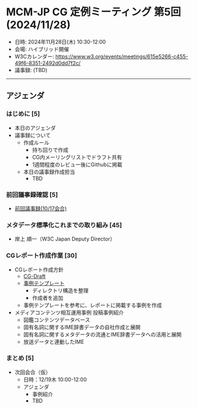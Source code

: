 # MCM-JP CG 定例ミーティング 第5回 (2024/11/28)

- 日時: 2024年11月28日(木) 10:30-12:00
- 会場: ハイブリッド開催
- W3Cカレンダー: https://www.w3.org/events/meetings/615e5266-c455-49f6-8351-2492d0dd7f2c/
- 議事録: (TBD)
  
---
## アジェンダ

### はじめに [5]
- 本日のアジェンダ
- 議事録について
  - 作成ルール
    - 持ち回りで作成
    - CG内メーリングリストでドラフト共有
    - 1週間程度のレビュー後にGithubに掲載
  - 本日の議事録作成担当
     - TBD

### 前回議事録確認 [5]
  - [前回議事録(10/17会合)](../2024-10-17/minutes.md)
  
### メタデータ標準化これまでの取り組み [45]
  - 岸上 順一（W3C Japan Deputy Director）
  
### CGレポート作成作業 [30]
  - CGレポート作成方針
    - [CG-Draft](https://w3c-cg.github.io/mcm-jp/reports/cg-report.html)
    - [事例テンプレート](../../reports/use-cases/template/use-case.md)
      - ディレクトリ構造を整理
      - 作成者を追加
    - 事例テンプレートを参考に、レポートに掲載する事例を作成
  - メディアコンテンツ相互運用事例 投稿事例紹介
    - 図鑑コンテンツデータベース
    - 固有名詞に関するIME辞書データの自社作成と展開
    - 固有名詞に関するメタデータの流通とIME辞書データへの活用と展開
    - 放送データと連動したIME

### まとめ [5]
- 次回会合（仮）
  - 日時：12/19木 10:00-12:00
  - アジェンダ
    - 事例紹介
    - TBD


